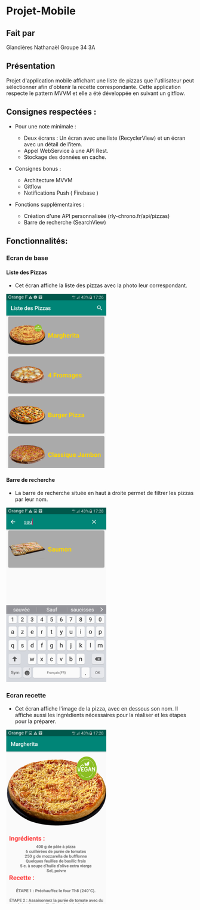 # Projet-Mobile
## Fait par
Glandières Nathanaël Groupe 34 3A

## Présentation

Projet d'application mobile affichant une liste de pizzas que l'utilisateur peut sélectionner afin d'obtenir la recette correspondante. Cette application respecte le pattern MVVM et elle a été développée en suivant un gitflow.


## Consignes respectées :

- Pour une note minimale :

	- Deux écrans : Un écran avec une liste (RecyclerView) et un écran avec un détail de l’item.
	- Appel WebService à une API Rest.
	- Stockage des données en cache.

- Consignes bonus : 

	- Architecture MVVM
	- Gitflow
	- Notifications Push ( Firebase )

- Fonctions supplémentaires :
	
	- Création d'une API personnalisée (rly-chrono.fr/api/pizzas)
	- Barre de recherche (SearchView)

## Fonctionnalités: 

### Ecran de base 

#### Liste des Pizzas

- Cet écran affiche la liste des pizzas avec la photo leur correspondant. 

<img src="1.png" width="268" height="467" alt="Liste Pizzas">       

#### Barre de recherche

- La barre de recherche située en haut à droite permet de filtrer les pizzas par leur nom.

<img src="3.png" width="268" height="467" alt="Barre de recherche">

### Ecran recette

- Cet écran affiche l'image de la pizza, avec en dessous son nom. Il affiche aussi les ingrédients nécessaires pour la réaliser et les étapes pour la préparer.

<img src="2.png" width="268" height="467" alt="Recette">



